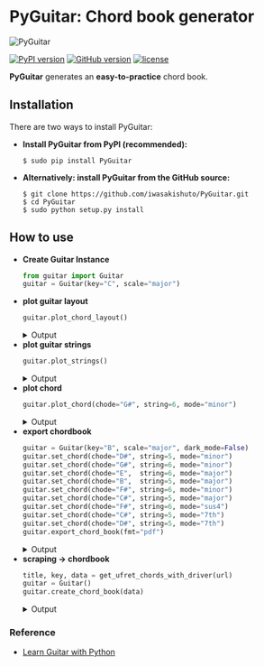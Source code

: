 # PyGuitar: Chord book generator

![PyGuitar](https://github.com/iwasakishuto/PyGuitar/blob/master/image/pyguitar.png?raw=true)

[![PyPI version](https://badge.fury.io/py/PyGuitar.svg)](https://pypi.org/project/PyGuitar/)
[![GitHub version](https://badge.fury.io/gh/iwasakishuto%2FPyGuitar.svg)](https://github.com/iwasakishuto/PyGuitar)
[![license](https://img.shields.io/github/license/mashape/apistatus.svg?maxAge=2592000)](https://github.com/iwasakishuto/PyGuitar/blob/gh-pages/LICENSE)

**PyGuitar** generates an **easy-to-practice** chord book.

## Installation

There are two ways to install PyGuitar:

- **Install PyGuitar from PyPI (recommended):**
    ```
    $ sudo pip install PyGuitar
    ```
- **Alternatively: install PyGuitar from the GitHub source:**
    ```
    $ git clone https://github.com/iwasakishuto/PyGuitar.git
    $ cd PyGuitar
    $ sudo python setup.py install
    ```

## How to use

- **Create Guitar Instance**
    ```python
    from guitar import Guitar
    guitar = Guitar(key="C", scale="major")
    ```
- **plot guitar layout**
    ```python
    guitar.plot_chord_layout()
    ```
    <details>
        <summary>Output</summary>
        <img src="https://github.com/iwasakishuto/PyGuitar/blob/master/image/chord-layout.png?raw=true" alt="chord layout">
    </details>
- **plot guitar strings**
    ```python
    guitar.plot_strings()
    ```
    <details>
        <summary>Output</summary>
        <img src="https://github.com/iwasakishuto/PyGuitar/blob/master/image/guitar-strings.png?raw=true" alt="guitar strings">
    </details>
- **plot chord**
    ```python
    guitar.plot_chord(chode="G#", string=6, mode="minor")
    ```
    <details>
        <summary>Output</summary>
        <img src="https://github.com/iwasakishuto/PyGuitar/blob/master/image/chord-sample.png?raw=true" alt="chord-G#.png">
    </details>
- **export chordbook**
    ```python
    guitar = Guitar(key="B", scale="major", dark_mode=False)
    guitar.set_chord(chode="D#", string=5, mode="minor")
    guitar.set_chord(chode="G#", string=6, mode="minor")
    guitar.set_chord(chode="E",  string=6, mode="major")
    guitar.set_chord(chode="B",  string=5, mode="major")
    guitar.set_chord(chode="F#", string=6, mode="minor")
    guitar.set_chord(chode="C#", string=5, mode="major")
    guitar.set_chord(chode="F#", string=6, mode="sus4")
    guitar.set_chord(chode="C#", string=5, mode="7th")
    guitar.set_chord(chode="D#", string=5, mode="7th")
    guitar.export_chord_book(fmt="pdf")
    ```
    <details>
        <summary>Output</summary>
        <img src="https://github.com/iwasakishuto/PyGuitar/blob/master/examples/Whole-notes.png?raw=true" alt="Whole-notes.png">
    </details>
- **scraping -> chordbook**
    ```python
    title, key, data = get_ufret_chords_with_driver(url)
    guitar = Guitar()
    guitar.create_chord_book(data)
    ```
    <details>
        <summary>Output</summary>
        <img src="https://github.com/iwasakishuto/PyGuitar/blob/master/image/chordbook-sample.png?raw=true" alt="chordbook.png">
    </details>

### Reference

- [Learn Guitar with Python](https://medium.com/better-programming/how-to-learn-guitar-with-python-978a1896a47)
